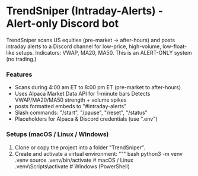 # TrendSniper (Intraday-Alerts) - Alert-only Discord bot

TrendSniper scans US equities (pre-market -> after-hours) and posts intraday alerts to a Discord channel for low-price, high-volume, low-float-like setups. Indicators: VWAP, MA20, MA50. This is an ALERT-ONLY system (no trading.)

### Features 
- Scans during 4:00 am ET to 8:00 pm ET  (pre-market to after-hours)
- Uses Alpaca Market Data API for 1-minute bars
Detects VWAP/MA20/MA50 strength + volume spikes 
- posts formatted embeds to "#intraday-alerts"
- Slash commands: "/start", "/pause", "/reset", "/status"
- Placeholders for Alpaca & Discord credentials (use ".env")

### Setups (macOS / Linux / Windows)
1. Clone or copy the project into a folder "TrendSniper". 
2. Create and activate a virtual environment: 
""" bash 
python3 -m venv .venv 
source .venv/bin/activate # macOS / Linux  
.venv\Scripts\activate # Windows (PowerShell)